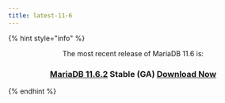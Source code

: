 ```yaml
---
title: latest-11-6
---
```


{% hint style="info" %}
<p align="center">The most recent release of MariaDB 11.6 is:</p>

<h3 align="center"><a href="../../community-server/old-releases/release-notes-mariadb-11-6-rolling-releases/mariadb-11-6-2-release-notes.md"><strong>MariaDB 11.6.2</strong></a> Stable (GA) <a href="https://downloads.mariadb.org/mariadb/11.6.2/" class="button primary">Download Now</a></h3>
{% endhint %}
